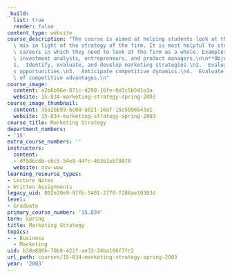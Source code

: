 ```yaml
---
_build:
  list: true
  render: false
content_type: website
course_description: "The course is aimed at helping students look at the entire marketing\
  \ mix in light of the strategy of the firm. It is most helpful to students pursuing\
  \ careers in which they need to look at the firm as a whole. Examples include consultants,\
  \ investment analysts, entrepreneurs, and product managers.\n\n**Objectives**\n\n\
  1.  Identify, evaluate, and develop marketing strategies.\n2.  Evaluate a firm\u2019\
  s opportunities.\n3.  Anticipate competitive dynamics.\n4.  Evaluate the sustainability\
  \ of competitive advantages.\n"
course_image:
  content: a2b6b96e-871c-d298-16fe-0d3c5b541e3a
  website: 15-834-marketing-strategy-spring-2003
course_image_thumbnail:
  content: 35a2bb93-bc08-a821-16af-15c5096543a1
  website: 15-834-marketing-strategy-spring-2003
course_title: Marketing Strategy
department_numbers:
- '15'
extra_course_numbers: ''
instructors:
  content:
  - df986c6b-c6c5-54e9-44fc-48361eb79870
  website: ocw-www
learning_resource_types:
- Lecture Notes
- Written Assignments
legacy_uid: 802e20e9-97fb-5401-2778-f286ae10303d
level:
- Graduate
primary_course_number: '15.834'
term: Spring
title: Marketing Strategy
topics:
- - Business
  - Marketing
uid: b38a880b-70b8-422f-ae33-24ba166f7fc2
url_path: courses/15-834-marketing-strategy-spring-2003
year: '2003'
---
```


